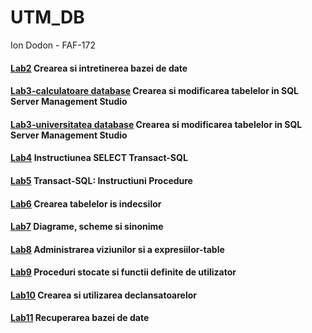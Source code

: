 # UTM_DB

Ion Dodon - FAF-172

#### [Lab2](https://github.com/iondodon/UTM_DB/tree/master/Lab2) Crearea si intretinerea bazei de date

#### [Lab3-calculatoare database](https://github.com/iondodon/UTM_DB/tree/master/Lab3) Crearea si modificarea tabelelor in SQL Server Management Studio

#### [Lab3-universitatea database](https://github.com/iondodon/UTM_DB/tree/master/Lab3-universitatea) Crearea si modificarea tabelelor in SQL Server Management Studio

#### [Lab4](https://github.com/iondodon/UTM_DB/tree/master/Lab4) Instructiunea SELECT Transact-SQL

#### [Lab5](https://github.com/iondodon/UTM_DB/tree/master/Lab5) Transact-SQL: Instructiuni Procedure

#### [Lab6](https://github.com/iondodon/DB/tree/master/Lab6) Crearea tabelelor is indecsilor

#### [Lab7](https://github.com/iondodon/DB/tree/master/Lab7) Diagrame, scheme si sinonime

#### [Lab8](https://github.com/iondodon/DB/tree/master/Lab8) Administrarea viziunilor si a expresiilor-table

#### [Lab9](https://github.com/iondodon/DB/tree/master/Lab9) Proceduri stocate si functii definite de utilizator 

#### [Lab10](https://github.com/iondodon/DB/tree/master/Lab10) Crearea si utilizarea declansatoarelor

#### [Lab11](https://github.com/iondodon/DB/tree/master/Lab11) Recuperarea bazei de date 